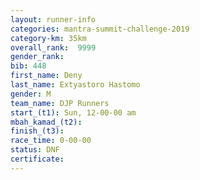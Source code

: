 ```yaml
---
layout: runner-info 
categories: mantra-summit-challenge-2019 
category-km: 35km 
overall_rank:  9999
gender_rank: 
bib: 448
first_name: Deny
last_name: Extyastoro Hastomo
gender: M
team_name: DJP Runners
start_(t1): Sun, 12-00-00 am
mbah_kamad_(t2): 
finish_(t3): 
race_time: 0-00-00
status: DNF
certificate: 
---
```

